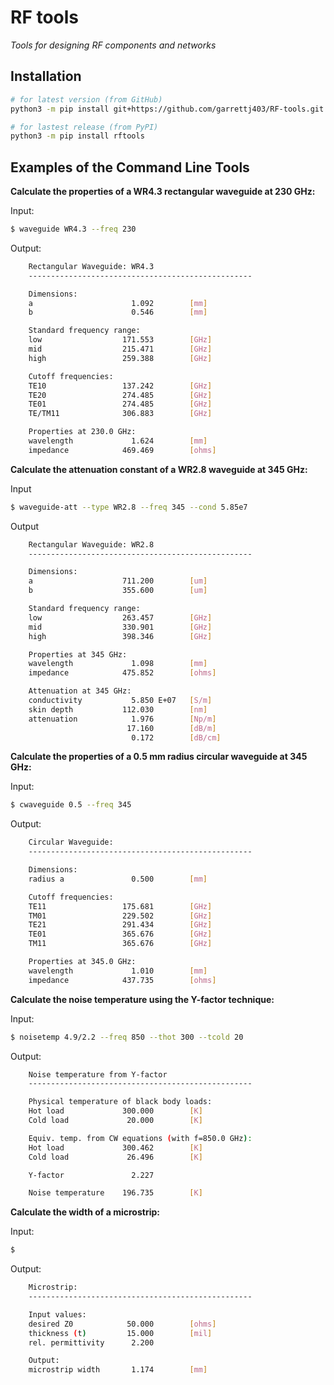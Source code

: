 RF tools
========

*Tools for designing RF components and networks*

Installation
------------

```bash
# for latest version (from GitHub)
python3 -m pip install git+https://github.com/garrettj403/RF-tools.git

# for lastest release (from PyPI)
python3 -m pip install rftools
```

Examples of the Command Line Tools
----------------------------------

**Calculate the properties of a WR4.3 rectangular waveguide at 230 GHz:**

Input:
```bash
$ waveguide WR4.3 --freq 230
```
Output:
```bash
    Rectangular Waveguide: WR4.3
    --------------------------------------------------

    Dimensions:
    a                      1.092        [mm]
    b                      0.546        [mm]

    Standard frequency range:
    low                  171.553        [GHz]
    mid                  215.471        [GHz]
    high                 259.388        [GHz]

    Cutoff frequencies:
    TE10                 137.242        [GHz]
    TE20                 274.485        [GHz]
    TE01                 274.485        [GHz]
    TE/TM11              306.883        [GHz]

    Properties at 230.0 GHz:
    wavelength             1.624        [mm]
    impedance            469.469        [ohms]
```

**Calculate the attenuation constant of a WR2.8 waveguide at 345 GHz:**

Input
```bash
$ waveguide-att --type WR2.8 --freq 345 --cond 5.85e7
```
Output
```bash
    Rectangular Waveguide: WR2.8
    --------------------------------------------------

    Dimensions:
    a                    711.200        [um]
    b                    355.600        [um]

    Standard frequency range:
    low                  263.457        [GHz]
    mid                  330.901        [GHz]
    high                 398.346        [GHz]

    Properties at 345 GHz:
    wavelength             1.098        [mm]
    impedance            475.852        [ohms]

    Attenuation at 345 GHz:
    conductivity           5.850 E+07   [S/m]
    skin depth           112.030        [nm]
    attenuation            1.976        [Np/m]
                          17.160        [dB/m]
                           0.172        [dB/cm]
``` 
**Calculate the properties of a 0.5 mm radius circular waveguide at 345 GHz:**

Input: 
```bash
$ cwaveguide 0.5 --freq 345
```
Output:
```bash
    Circular Waveguide:
    --------------------------------------------------

    Dimensions:
    radius a               0.500        [mm]

    Cutoff frequencies:
    TE11                 175.681        [GHz]
    TM01                 229.502        [GHz]
    TE21                 291.434        [GHz]
    TE01                 365.676        [GHz]
    TM11                 365.676        [GHz]

    Properties at 345.0 GHz:
    wavelength             1.010        [mm]
    impedance            437.735        [ohms]
```

**Calculate the noise temperature using the Y-factor technique:**

Input:
```bash
$ noisetemp 4.9/2.2 --freq 850 --thot 300 --tcold 20
```
Output:
```bash
    Noise temperature from Y-factor
    --------------------------------------------------

    Physical temperature of black body loads:
    Hot load             300.000        [K]
    Cold load             20.000        [K]

    Equiv. temp. from CW equations (with f=850.0 GHz):
    Hot load             300.462        [K]
    Cold load             26.496        [K]

    Y-factor               2.227

    Noise temperature    196.735        [K]
```

**Calculate the width of a microstrip:**

Input:
```bash
$ 
```
Output:
```bash
    Microstrip:
    --------------------------------------------------

    Input values:
    desired Z0            50.000        [ohms]
    thickness (t)         15.000        [mil]
    rel. permittivity      2.200

    Output:
    microstrip width       1.174        [mm]
```
